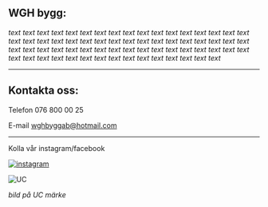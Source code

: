 ## WGH bygg:

 _text text text text text text text text text text text text text text text text text text text text text text text text text text text text text text text text text text text text text text text text text text text text text text text text text text text text text text text text text text text text text text text text text text_

* * *

## Kontakta oss:

Telefon 076 800 00 25

E-mail wghbyggab@hotmail.com

* * *

Kolla vår instagram/facebook

[![instagram](https://sussistrom.github.io/instagram.jpeg)](https://www.instagram.com/oscarweingartshofer/)

![UC](https://sussistrom.github.io/instagram.jpeg)

_*bild på UC märke*_
